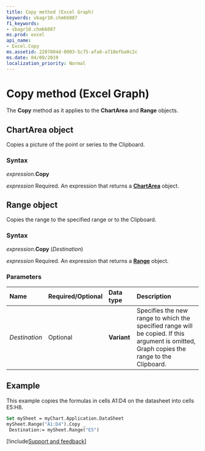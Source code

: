 ```yaml
---
title: Copy method (Excel Graph)
keywords: vbagr10.chm66087
f1_keywords:
- vbagr10.chm66087
ms.prod: excel
api_name:
- Excel.Copy
ms.assetid: 2207804d-0003-5c75-afa8-a718efba0c2c
ms.date: 04/09/2019
localization_priority: Normal
---
```



# Copy method (Excel Graph)

The **Copy** method as it applies to the **ChartArea** and **Range** objects.

## ChartArea object

Copies a picture of the point or series to the Clipboard.

### Syntax

_expression_.**Copy**

_expression_ Required. An expression that returns a **[ChartArea](excel.chartarea-graph-object.md)** object.




## Range object

Copies the range to the specified range or to the Clipboard.

### Syntax

_expression_.**Copy** (_Destination_)

_expression_ Required. An expression that returns a **[Range](excel.range-graph-object.md)** object. 

### Parameters

|Name|Required/Optional|Data type|Description|
|:-----|:-----|:-----|:-----|
|_Destination_| Optional |**Variant**|Specifies the new range to which the specified range will be copied. If this argument is omitted, Graph copies the range to the Clipboard.|

## Example

This example copies the formulas in cells A1:D4 on the datasheet into cells E5:H8.

```vb
Set mySheet = myChart.Application.DataSheet 
mySheet.Range("A1:D4").Copy _ 
 Destination:= mySheet.Range("E5")
```

[!include[Support and feedback](~/includes/feedback-boilerplate.md)]